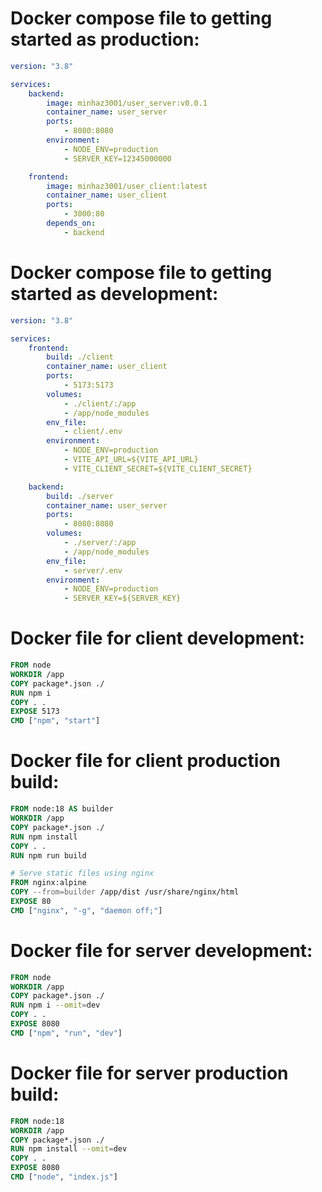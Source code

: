 # Docker compose file to getting started as production:

```yaml
version: "3.8"

services:
    backend:
        image: minhaz3001/user_server:v0.0.1
        container_name: user_server
        ports:
            - 8080:8080
        environment:
            - NODE_ENV=production
            - SERVER_KEY=12345000000

    frontend:
        image: minhaz3001/user_client:latest
        container_name: user_client
        ports:
            - 3000:80
        depends_on:
            - backend
```

# Docker compose file to getting started as development:

```yaml
version: "3.8"

services:
    frontend:
        build: ./client
        container_name: user_client
        ports:
            - 5173:5173
        volumes:
            - ./client/:/app
            - /app/node_modules
        env_file:
            - client/.env
        environment:
            - NODE_ENV=production
            - VITE_API_URL=${VITE_API_URL}
            - VITE_CLIENT_SECRET=${VITE_CLIENT_SECRET}

    backend:
        build: ./server
        container_name: user_server
        ports:
            - 8080:8080
        volumes:
            - ./server/:/app
            - /app/node_modules
        env_file:
            - server/.env
        environment:
            - NODE_ENV=production
            - SERVER_KEY=${SERVER_KEY}
```

# Docker file for client development:

```dockerfile
FROM node
WORKDIR /app
COPY package*.json ./
RUN npm i
COPY . .
EXPOSE 5173
CMD ["npm", "start"]
```

# Docker file for client production build:

```dockerfile
FROM node:18 AS builder
WORKDIR /app
COPY package*.json ./
RUN npm install
COPY . .
RUN npm run build

# Serve static files using nginx
FROM nginx:alpine
COPY --from=builder /app/dist /usr/share/nginx/html
EXPOSE 80
CMD ["nginx", "-g", "daemon off;"]
```

# Docker file for server development:

```dockerfile
FROM node
WORKDIR /app
COPY package*.json ./
RUN npm i --omit=dev
COPY . .
EXPOSE 8080
CMD ["npm", "run", "dev"]
```

# Docker file for server production build:

```dockerfile
FROM node:18
WORKDIR /app
COPY package*.json ./
RUN npm install --omit=dev
COPY . .
EXPOSE 8080
CMD ["node", "index.js"]
```
